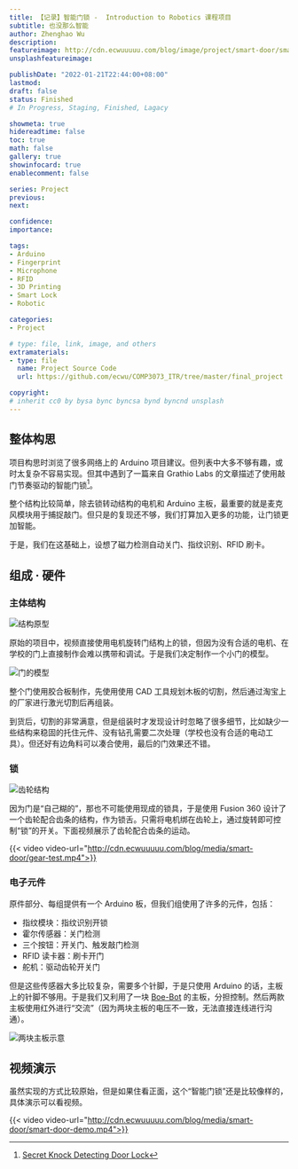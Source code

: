 ```yaml
---
title: 【记录】智能门锁 -  Introduction to Robotics 课程项目
subtitle: 也没那么智能
author: Zhenghao Wu
description: 
featureimage: http://cdn.ecwuuuuu.com/blog/image/project/smart-door/smart-door.jpg-compressed.webp
unsplashfeatureimage: 

publishDate: "2022-01-21T22:44:00+08:00"
lastmod: 
draft: false
status: Finished
# In Progress, Staging, Finished, Lagacy

showmeta: true
hidereadtime: false
toc: true
math: false
gallery: true
showinfocard: true
enablecomment: false

series: Project
previous:
next:

confidence: 
importance: 

tags:
- Arduino
- Fingerprint
- Microphone
- RFID
- 3D Printing
- Smart Lock
- Robotic

categories:
- Project

# type: file, link, image, and others
extramaterials:
- type: file
  name: Project Source Code
  url: https://github.com/ecwu/COMP3073_ITR/tree/master/final_project

copyright: 
# inherit cc0 by bysa bync byncsa bynd byncnd unsplash
---
```


## 整体构思
项目构思时浏览了很多网络上的 Arduino 项目建议。但列表中大多不够有趣，或时太复杂不容易实现。但其中遇到了一篇来自 Grathio Labs 的文章描述了使用敲门节奏驱动的智能门锁[^1]。

整个结构比较简单，除去锁转动结构的电机和 Arduino 主板，最重要的就是麦克风模块用于捕捉敲门。但只是的复现还不够，我们打算加入更多的功能，让门锁更加智能。

于是，我们在这基础上，设想了磁力检测自动关门、指纹识别、RFID 刷卡。

## 组成 · 硬件

### 主体结构
![结构原型](http://cdn.ecwuuuuu.com/blog/image/project/smart-door/prototype-door.jpg-compressed.webp)

原始的项目中，视频直接使用电机旋转门结构上的锁，但因为没有合适的电机、在学校的门上直接制作会难以携带和调试。于是我们决定制作一个小门的模型。

![门的模型](http://cdn.ecwuuuuu.com/blog/image/project/smart-door/door-front.jpeg-compressed.webp)

整个门使用胶合板制作，先使用使用 CAD 工具规划木板的切割，然后通过淘宝上的厂家进行激光切割后再组装。

到货后，切割的非常满意，但是组装时才发现设计时忽略了很多细节，比如缺少一些结构来稳固的托住元件、没有钻孔需要二次处理（学校也没有合适的电动工具）。但还好有边角料可以凑合使用，最后的门效果还不错。

### 锁

![齿轮结构](http://cdn.ecwuuuuu.com/blog/image/project/smart-door/gear.jpg-compressed.webp)

因为门是“自己糊的”，那也不可能使用现成的锁具，于是使用 Fusion 360 设计了一个齿轮配合齿条的结构，作为锁舌。只需将电机绑在齿轮上，通过旋转即可控制“锁”的开关。下面视频展示了齿轮配合齿条的运动。

{{< video video-url="http://cdn.ecwuuuuu.com/blog/media/smart-door/gear-test.mp4">}}

### 电子元件

原件部分、每组提供有一个 Arduino 板，但我们组使用了许多的元件，包括：
- 指纹模块：指纹识别开锁
- 霍尔传感器：关门检测
- 三个按钮：开关门、触发敲门检测
- RFID 读卡器：刷卡开门
- 舵机：驱动齿轮开关门

但是这些传感器大多比较复杂，需要多个针脚，于是只使用 Arduino 的话，主板上的针脚不够用。于是我们又利用了一块 [Boe-Bot](https://www.parallax.com/boe-bot-robot/) 的主板，分担控制。然后两款主板使用红外进行“交流”（因为两块主板的电压不一致，无法直接连线进行沟通）。

![两块主板示意](http://cdn.ecwuuuuu.com/blog/image/project/smart-door/two-boards-anno.jpg-compressed.webp)


## 视频演示

虽然实现的方式比较原始，但是如果住看正面，这个“智能门锁”还是比较像样的，具体演示可以看视频。

{{< video video-url="http://cdn.ecwuuuuu.com/blog/media/smart-door/smart-door-demo.mp4">}}

[^1]: [Secret Knock Detecting Door Lock](https://grathio.com/2009/11/secret_knock_detecting_door_lock/)